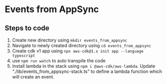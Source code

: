 # Events from AppSync

## Steps to code

1. Create new directory using `mkdir events_from_appsync`
2. Navigate to newly created directory using `cd events_from_appsync`
3. Create cdk v1 app using `npx aws-cdk@1.x init app --language typescript`
4. use `npm run watch` to auto transpile the code
5. Install lambda in the stack using `npm i @aws-cdk/aws-lambda`. Update "./lib/events_from_appsync-stack.ts" to define a lambda function which will create an event.
